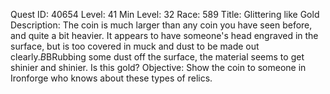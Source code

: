 Quest ID: 40654
Level: 41
Min Level: 32
Race: 589
Title: Glittering like Gold
Description: The coin is much larger than any coin you have seen before, and quite a bit heavier. It appears to have someone's head engraved in the surface, but is too covered in muck and dust to be made out clearly.$B$BRubbing some dust off the surface, the material seems to get shinier and shinier. Is this gold?
Objective: Show the coin to someone in Ironforge who knows about these types of relics.
